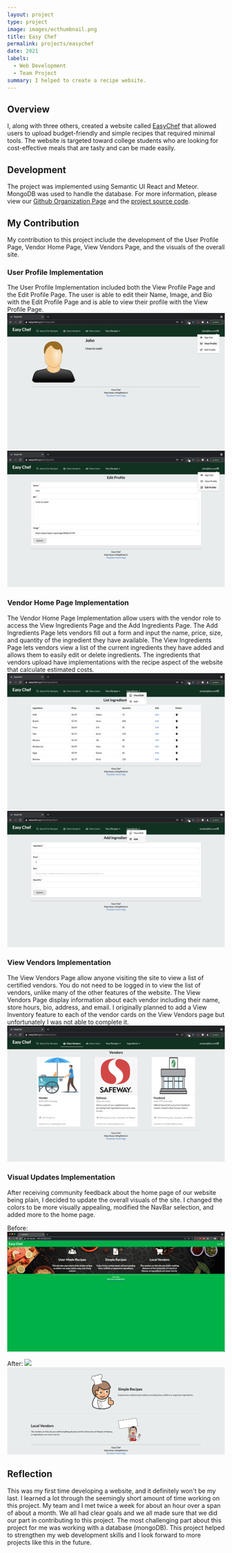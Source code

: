 ```yaml
---
layout: project
type: project
image: images/ecthumbnail.png
title: Easy Chef
permalink: projects/easychef
date: 2021
labels:
  - Web Development
  - Team Project
summary: I helped to create a recipe website.
---
```



## Overview
I, along with three others, created a website called [EasyChef](https://easychef.xyz/#/) that allowed users to upload budget-friendly and simple recipes that required minimal tools. The website is targeted toward college students who are looking for cost-effective meals that are tasty and can be made easily. 

## Development
The project was implemented using Semantic UI React and Meteor. MongoDB was used to handle the database. 
For more information, please view our [Github Organization Page](https://easy-chef.github.io/) and the [project source code](https://github.com/easy-chef/easy-chef).

## My Contribution
My contribution to this project include the development of the User Profile Page, Vendor Home Page, View Vendors Page, and the visuals of the overall site. 

### User Profile Implementation
The User Profile Implementation included both the View Profile Page and the Edit Profile Page. The user is able to edit their Name, Image, and Bio with the Edit Profile Page and is able to view their profile with the View Profile Page.
<img class="ui image" src="/images/ecviewprofile.png">
<img class="ui image" src="/images/eceditprofile.png">

### Vendor Home Page Implementation
The Vendor Home Page Implementation allow users with the vendor role to access the View Ingredients Page and the Add Ingredients Page. The Add Ingredients Page lets vendors fill out a form and input the name, price, size, and quantity of the ingredient they have available. The View Ingredients Page lets vendors view a list of the current ingredients they have added and allows them to easily edit or delete ingredients. The ingredients that vendors upload have implementations with the recipe aspect of the website that calculate estimated costs. 
<img class="ui image" src="/images/ecviewlist.png">
<img class="ui image" src="/images/eceditlist.png">

### View Vendors Implementation
The View Vendors Page allow anyone visiting the site to view a list of certified vendors. You do not need to be logged in to view the list of vendors, unlike many of the other features of the website. The View Vendors Page display information about each vendor including their name, store hours, bio, address, and email. I originally planned to add a View Inventory feature to each of the vendor cards on the View Vendors page but unfortunately I was not able to complete it. 
<img class="ui image" src="/images/ecviewvendor.png">

### Visual Updates Implementation
After receiving community feedback about the home page of our website being plain, I decided to update the overall visuals of the site. I changed the colors to be more visually appealing, modified the NavBar selection, and added more to the home page. 

Before:
<img class="ui image" src="/images/originalec.png">

After:
<img class="ui image" src="/images/echome.png">
<img class="ui image" src="/images/echome2.png">

## Reflection
This was my first time developing a website, and it definitely won't be my last. I learned a lot through the seemingly short amount of time working on this project.
My team and I met twice a week for about an hour over a span of about a month. We all had clear goals and we all made sure that we did our part in contributing to this project. The most challenging part about this project for me was working with a database (mongoDB). This project helped to strengthen my web development skills and I look forward to more projects like this in the future. 
